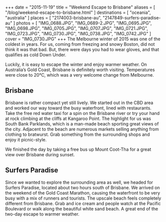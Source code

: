 +++
date    = "2015-11-19"
title   = "Weekend Escape to Brisbane"
aliases = [ "/blog/weekend-escape-to-brisbane.html" ]
destinations = [ "oceania", "australia" ]
places  = [ "2174003-brisbane-au", "2147849-surfers-paradise-au" ]
photos  = [
  "IMG_0688.JPG", "IMG_0689-2.JPG", "IMG_0695.JPG", "IMG_0698.JPG", "IMG_0705.JPG",
  "IMG_0707.JPG", "IMG_0721.JPG", "IMG_0723.JPG", "IMG_0730.JPG", "IMG_0738.JPG",
  "IMG_0742.JPG"
]
cover = "IMG_0730.JPG"
+++
The Melbourne winter of 2015 was one of the coldest in years. For us, coming from freezing and snowy Boston, did not think it was that bad. But, there were days you had to wear gloves, and that qualifies as cold Down Under.
<!--more-->

Luckily, it is easy to escape the winter and enjoy warmer weather. On Australia’s Gold Coast, Brisbane is definitely worth visiting. Temperatures were close to 20°C, which was a very welcome change from Melbourne.

## Brisbane
Brisbane is rather compact yet still lively. We started out in the CBD area and worked our way toward the busy waterfront, lined with restaurants. Take the free red water taxi for a spin on the Brisbane river or try your hand at rock climbing at the cliffs at Kangaroo Point. The highlight for us was South Bank Parklands, which is a man-made beach sporting great views of the city.  Adjacent to the beach are numerous markets selling anything from clothing to bratwurst. Grab something from the surrounding shops and enjoy it picnic-style.

We finished the day by taking a free bus up Mount Coot-Tha for a great view over Brisbane during sunset.

## Surfers Paradise
Since we wanted to explore the surrounding area as well, we headed for Surfers Paradise, located about two hours south of Brisbane. We arrived on the weekend of the Gold Coast Marathon, causing the waterfront to be very busy with a mix of runners and tourists. The upscale beach feels completely different from Brisbane. Grab and ice cream and people watch at the Pacific Boulevard or walk along the beautiful white sand beach. A great end of the two-day escape to warmer weather.